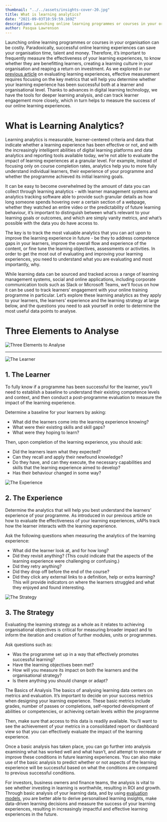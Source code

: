 ```yaml
---
thumbnail: "../../assets/insights-cover-20.jpg"
title: What is learning analytics?
date: "2021-09-03T10:59:59.169Z"
description: Launching online learning programmes or courses in your organisation can be costly. Paradoxically, successful online learning experiences can save your organisation time, talent and money. Therefore, it’s important to frequently measure the effectiveness of your learning experiences, to know whether they are benefitting learners, creating a learning culture in your organisation and reaping a return on investment.
author: Pasqua Lawrenson
---
```


Launching online learning programmes or courses in your organisation can be costly. Paradoxically, successful online learning experiences can save your organisation time, talent and money. Therefore, it’s important to frequently measure the effectiveness of your learning experiences, to know whether they are benefitting learners, creating a learning culture in your organisation and reaping a return on investment. As we explored in our [previous article](https://www.elevatelearning.org/insights/how-to-measure-the-effectiveness-of-your-learning-experiences/) on evaluating learning experiences, effective measurement requires focusing on the key metrics that will help you determine whether your learning experience has been successful both at a learner and organisational level. Thanks to advances in digital learning technology, we have the tools for deeper learning analysis, and can track learner engagement more closely, which in turn helps to measure the success of our online learning experiences.

# What is Learning Analytics?

Learning analytics is measurable, learner-centered criteria and data that indicate whether a learning experience has been effective or not, and with the increasingly intelligent abilities of digital learning platforms and data analytics and reporting tools available today, we’re not able to evaluate the impact of learning experiences at a granular level. For example, instead of focusing only on course completion rates, analytics help you to more fully understand individual learners, their experience of your programme and whether the programme achieved its initial learning goals.

It can be easy to become overwhelmed by the amount of data you can collect through learning analytics - with learner management systems and analytics tracking software able to provide such granular details as how long someone spends hovering over a certain section of a webpage, whether they watched an entire video or the predictability of future learning behaviour, it’s important to distinguish between what’s relevant to your learning goals or outcomes, and which are simply vanity metrics, and what’s possible with the data you do have access to.

The key is to track the most valuable analytics that you can act upon to improve the learning experience in future - be they to address competence gaps in your learners, improve the overall flow and experience of the content, or fine tune the learning objectives, assessments or activities. In order to get the most out of evaluating and improving your learning experiences, you need to understand what you are evaluating and most importantly, why.

While learning data can be sourced and tracked across a range of learning management systems, social and online applications, including corporate communication tools such as Slack or Microsoft Teams, we’ll focus on how it can be used to track learners’ engagement with your online training programme in particular. Let’s explore these learning analytics as they apply to your learners, the learners’ experience and the learning strategy at large below, and the questions you need to ask yourself in order to determine the most useful data points to analyse.

# Three Elements to Analyse

![Three Elements to Analyse](./three-elements-to-analyse.jpg?align=middle&height=600&width=550)

<hr>

![The Learner](./the-learner.png?align=middle&height=320&width=600)

## 1. The Learner

To fully know if a programme has been successful for the learner, you’ll need to establish a baseline to understand their existing competence levels and context, and then conduct a post-programme evaluation to measure the impact of the learning experience.

Determine a baseline for your learners by asking:

- What did the learners come into the learning experience knowing?
- What were their existing skills and skill gaps?
- What were they hoping to learn?

Then, upon completion of the learning experience, you should ask:

- Did the learners learn what they expected?
- Can they recall and apply their newfound knowledge?
- Do they have, and can they execute, the necessary capabilities and skills that the learning experience aimed to develop?
- Has their behaviour changed in some way?

![The Experience](./the-experience.png?align=middle&height=320&width=600)

## 2. The Experience

Determine the analytics that will help you best understand the learners’ experience of your programme. As introduced in our previous article on how to evaluate the effectiveness of your learning experiences, xAPIs track how the learner interacts with the learning experience.

Ask the following questions when measuring the analytics of the learning experience:

- What did the learner look at, and for how long?
- Did they revisit anything? (This could indicate that the aspects of the learning experience were challenging or confusing.)
- Did they retry anything?
- Did they drop off before the end of the course?
- Did they click any external links to a definition, help or extra learning? This will provide indicators on where the learners struggled and what they enjoyed and found interesting.

![The Strategy](./the-strategy.png?align=middle&height=320&width=600)

## 3. The Strategy

Evaluating the learning strategy as a whole as it relates to achieving organisational objectives is critical for measuring broader impact and to inform the iteration and creation of further modules, units or programmes.

Ask questions such as:

- Was the programme set up in a way that effectively promotes successful learning?
- Have the learning objectives been met?
- How will you measure its impact on both the learners and the organisational strategy?
- Is there anything you should change or adapt?

The Basics of Analysis
The basics of analysing learning data centers on metrics and evaluation. It’s important to decide on your success metrics when designing your learning experience. These basic metrics include grades, number of passes or completions, self-reported development of abilities or competencies, or achieving certain levels within the programme

Then, make sure that access to this data is readily available. You’ll want to see the achievement of your metrics in a consolidated report or dashboard view so that you can effectively evaluate the impact of the learning experience.

Once a basic analysis has taken place, you can go further into analysis examining what has worked well and what hasn’t, and attempt to recreate or improve these conditions in future learning experiences. You can also make use of the basic analysis to predict whether or not aspects of the learning experience will be successful based on what the conditions are compared to previous successful conditions.

For investors, business owners and finance teams, the analysis is vital to see whether investing in learning is worthwhile, resulting in ROI and growth. Through basic analysis of your learning data, and by using [evaluation models](https://www.elevatelearning.org/insights/how-to-measure-the-effectiveness-of-your-learning-experiences/), you are better able to derive personalised learning insights, make data-driven learning decisions and measure the success of your learning experiences, resulting in increasingly impactful and effective learning experiences in the future.
